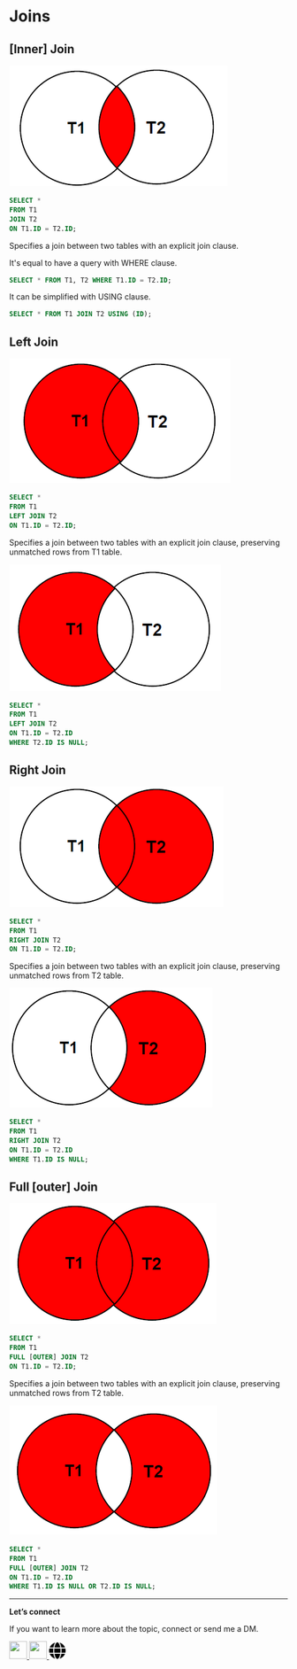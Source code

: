 # Joins

## [Inner] Join

![](https://raw.githubusercontent.com/manugentile/manugentile.github.io/main/assets/img/inner_join.png)

``` sql
SELECT *
FROM T1
JOIN T2
ON T1.ID = T2.ID;
```

Specifies a join between two tables with an explicit join clause.


It's equal to have a query with WHERE clause.
``` sql
SELECT * FROM T1, T2 WHERE T1.ID = T2.ID;
```

It can be simplified with USING clause.
``` sql
SELECT * FROM T1 JOIN T2 USING (ID);
```

## Left Join

![](https://raw.githubusercontent.com/manugentile/manugentile.github.io/main/assets/img/left_join_1.png)

``` sql
SELECT *
FROM T1
LEFT JOIN T2
ON T1.ID = T2.ID;
```

Specifies a join between two tables with an explicit join clause, preserving unmatched rows from T1 table.


![](https://raw.githubusercontent.com/manugentile/manugentile.github.io/main/assets/img/left_join_2.png)

``` sql
SELECT *
FROM T1
LEFT JOIN T2
ON T1.ID = T2.ID
WHERE T2.ID IS NULL;
```


## Right Join

![](https://raw.githubusercontent.com/manugentile/manugentile.github.io/main/assets/img/right_join_1.png)

``` sql
SELECT *
FROM T1
RIGHT JOIN T2
ON T1.ID = T2.ID;
```

Specifies a join between two tables with an explicit join clause, preserving unmatched rows from T2 table.


![](https://raw.githubusercontent.com/manugentile/manugentile.github.io/main/assets/img/right_join_2.png)

``` sql
SELECT *
FROM T1
RIGHT JOIN T2
ON T1.ID = T2.ID
WHERE T1.ID IS NULL;
```

## Full [outer] Join


![](https://raw.githubusercontent.com/manugentile/manugentile.github.io/main/assets/img/full_join_1.png)

``` sql
SELECT *
FROM T1
FULL [OUTER] JOIN T2
ON T1.ID = T2.ID;
```

Specifies a join between two tables with an explicit join clause, preserving unmatched rows from T2 table.


![](https://raw.githubusercontent.com/manugentile/manugentile.github.io/main/assets/img/full_join_2.png)

``` sql
SELECT *
FROM T1
FULL [OUTER] JOIN T2
ON T1.ID = T2.ID
WHERE T1.ID IS NULL OR T2.ID IS NULL;
```


<hr>

**Let’s connect**

If you want to learn more about the topic, connect or send me a DM.

<p align="left">
        <a href="https://www.github.com/manugentile" target="_blank" rel="noreferrer">
                <picture>
                        <source media="(prefers-color-scheme: dark)" srcset="https://raw.githubusercontent.com/danielcranney/readme-generator/main/public/icons/socials/github-dark.svg" />
                        <source media="(prefers-color-scheme: light)" srcset="https://raw.githubusercontent.com/danielcranney/readme-generator/main/public/icons/socials/github.svg" />
                        <img src="https://raw.githubusercontent.com/danielcranney/readme-generator/main/public/icons/socials/github.svg" width="32" height="32" />
                </picture>
        </a>
        <a href="https://www.linkedin.com/in/manuel-gentile" target="_blank" rel="noreferrer">
                <picture>
                        <source media="(prefers-color-scheme: dark)" srcset="https://raw.githubusercontent.com/danielcranney/readme-generator/main/public/icons/socials/linkedin-dark.svg" />
                        <source media="(prefers-color-scheme: light)" srcset="https://raw.githubusercontent.com/danielcranney/readme-generator/main/public/icons/socials/linkedin.svg" />
                        <img src="https://raw.githubusercontent.com/danielcranney/readme-generator/main/public/icons/socials/linkedin.svg" width="32" height="32" />
                </picture>
        </a>
    <a href="https://manugentile.github.io/" target="blank">
        <img src="https://raw.githubusercontent.com/manugentile/manugentile/main/assets/globe-solid.svg" alt="Website" width="30px" />
    </a>

</p>
